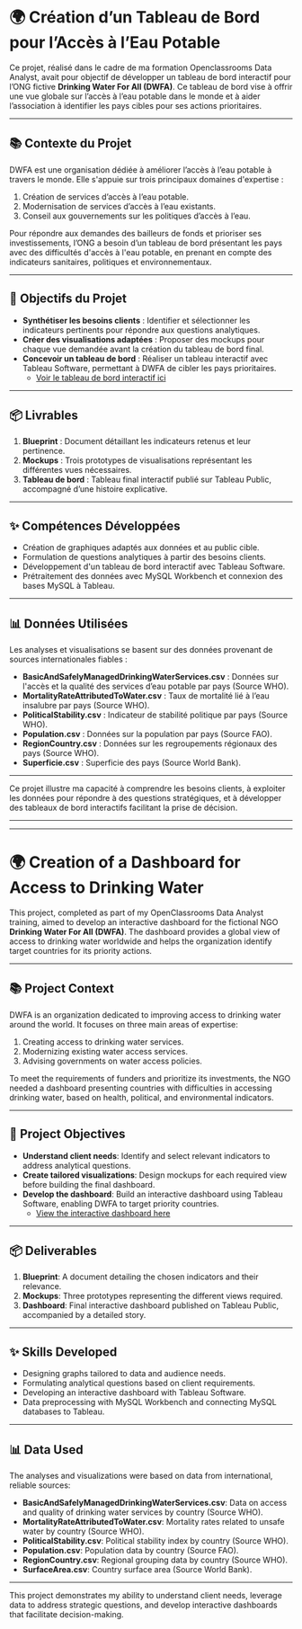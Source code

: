 # 🌍 Création d’un Tableau de Bord pour l’Accès à l’Eau Potable

Ce projet, réalisé dans le cadre de ma formation Openclassrooms Data Analyst, avait pour objectif de développer un tableau de bord interactif pour l’ONG fictive **Drinking Water For All (DWFA)**. Ce tableau de bord vise à offrir une vue globale sur l’accès à l’eau potable dans le monde et à aider l’association à identifier les pays cibles pour ses actions prioritaires.

---

## 📚 Contexte du Projet
DWFA est une organisation dédiée à améliorer l’accès à l’eau potable à travers le monde. Elle s'appuie sur trois principaux domaines d'expertise :
1. Création de services d’accès à l’eau potable.
2. Modernisation de services d’accès à l’eau existants.
3. Conseil aux gouvernements sur les politiques d’accès à l’eau.

Pour répondre aux demandes des bailleurs de fonds et prioriser ses investissements, l’ONG a besoin d’un tableau de bord présentant les pays avec des difficultés d'accès à l'eau potable, en prenant en compte des indicateurs sanitaires, politiques et environnementaux.

---

## 🎯 Objectifs du Projet
- **Synthétiser les besoins clients** : Identifier et sélectionner les indicateurs pertinents pour répondre aux questions analytiques.
- **Créer des visualisations adaptées** : Proposer des mockups pour chaque vue demandée avant la création du tableau de bord final.
- **Concevoir un tableau de bord** : Réaliser un tableau interactif avec Tableau Software, permettant à DWFA de cibler les pays prioritaires.
   - [Voir le tableau de bord interactif ici](https://public.tableau.com/app/profile/bastien.rabane/viz/Bastien_Rabane_P10_Tableau/Histoire1)

---

## 📦 Livrables
1. **Blueprint** : Document détaillant les indicateurs retenus et leur pertinence.
2. **Mockups** : Trois prototypes de visualisations représentant les différentes vues nécessaires.
3. **Tableau de bord** : Tableau final interactif publié sur Tableau Public, accompagné d’une histoire explicative.

---

## ✨ Compétences Développées
- Création de graphiques adaptés aux données et au public cible.
- Formulation de questions analytiques à partir des besoins clients.
- Développement d'un tableau de bord interactif avec Tableau Software.
- Prétraitement des données avec MySQL Workbench et connexion des bases MySQL à Tableau.

---

## 📊 Données Utilisées
Les analyses et visualisations se basent sur des données provenant de sources internationales fiables :
- **BasicAndSafelyManagedDrinkingWaterServices.csv** : Données sur l'accès et la qualité des services d’eau potable par pays (Source WHO).  
- **MortalityRateAttributedToWater.csv** : Taux de mortalité lié à l’eau insalubre par pays (Source WHO).  
- **PoliticalStability.csv** : Indicateur de stabilité politique par pays (Source WHO).  
- **Population.csv** : Données sur la population par pays (Source FAO).  
- **RegionCountry.csv** : Données sur les regroupements régionaux des pays (Source WHO).  
- **Superficie.csv** : Superficie des pays (Source World Bank).  

---

Ce projet illustre ma capacité à comprendre les besoins clients, à exploiter les données pour répondre à des questions stratégiques, et à développer des tableaux de bord interactifs facilitant la prise de décision.


---
---

# 🌍 Creation of a Dashboard for Access to Drinking Water

This project, completed as part of my OpenClassrooms Data Analyst training, aimed to develop an interactive dashboard for the fictional NGO **Drinking Water For All (DWFA)**. The dashboard provides a global view of access to drinking water worldwide and helps the organization identify target countries for its priority actions.

---

## 📚 Project Context
DWFA is an organization dedicated to improving access to drinking water around the world. It focuses on three main areas of expertise:
1. Creating access to drinking water services.
2. Modernizing existing water access services.
3. Advising governments on water access policies.

To meet the requirements of funders and prioritize its investments, the NGO needed a dashboard presenting countries with difficulties in accessing drinking water, based on health, political, and environmental indicators.

---

## 🎯 Project Objectives
- **Understand client needs**: Identify and select relevant indicators to address analytical questions.  
- **Create tailored visualizations**: Design mockups for each required view before building the final dashboard.  
- **Develop the dashboard**: Build an interactive dashboard using Tableau Software, enabling DWFA to target priority countries.  
   - [View the interactive dashboard here](https://public.tableau.com/app/profile/bastien.rabane/viz/Bastien_Rabane_P10_Tableau/Histoire1)

---

## 📦 Deliverables
1. **Blueprint**: A document detailing the chosen indicators and their relevance.  
2. **Mockups**: Three prototypes representing the different views required.  
3. **Dashboard**: Final interactive dashboard published on Tableau Public, accompanied by a detailed story.

---

## ✨ Skills Developed
- Designing graphs tailored to data and audience needs.  
- Formulating analytical questions based on client requirements.  
- Developing an interactive dashboard with Tableau Software.  
- Data preprocessing with MySQL Workbench and connecting MySQL databases to Tableau.

---

## 📊 Data Used
The analyses and visualizations were based on data from international, reliable sources:  
- **BasicAndSafelyManagedDrinkingWaterServices.csv**: Data on access and quality of drinking water services by country (Source WHO).  
- **MortalityRateAttributedToWater.csv**: Mortality rates related to unsafe water by country (Source WHO).  
- **PoliticalStability.csv**: Political stability index by country (Source WHO).  
- **Population.csv**: Population data by country (Source FAO).  
- **RegionCountry.csv**: Regional grouping data by country (Source WHO).  
- **SurfaceArea.csv**: Country surface area (Source World Bank).  

---

This project demonstrates my ability to understand client needs, leverage data to address strategic questions, and develop interactive dashboards that facilitate decision-making.
